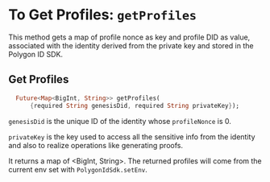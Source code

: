 # To Get Profiles: `getProfiles`

This method gets a map of profile nonce as key and profile DID as value, associated with the identity derived from the private key and stored in the Polygon ID SDK.

## Get Profiles
```dart
  Future<Map<BigInt, String>> getProfiles(
      {required String genesisDid, required String privateKey});
```

`genesisDid` is the unique ID of the identity whose `profileNonce` is 0. 

`privateKey` is the key used to access all the sensitive info from the identity and also to realize operations like generating proofs.

It returns a map of <BigInt, String>. The returned profiles will come from the current env set with `PolygonIdSdk.setEnv`.



